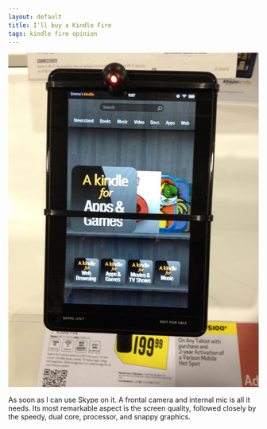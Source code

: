 ```yaml
---
layout: default
title: I'll buy a Kindle Fire
tags: kindle fire opinion
---
```


![Kindle Fire](/assets/img/amazon-kindle-fire.jpg)

As soon as I can use Skype on it. A frontal camera and internal mic is all it needs. Its most remarkable aspect is the screen quality, followed closely by the speedy, dual core, processor, and snappy graphics.

